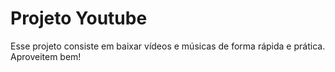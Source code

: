 # Projeto Youtube
Esse projeto consiste em baixar vídeos e músicas de forma rápida e prática.
Aproveitem bem!
